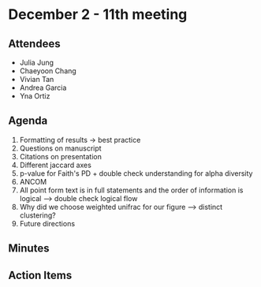 # December 2 - 11th meeting

## Attendees
- Julia Jung
- Chaeyoon Chang
- Vivian Tan
- Andrea Garcia
- Yna Ortiz

## Agenda
1) Formatting of results → best practice
2) Questions on manuscript
3) Citations on presentation
4) Different jaccard axes 
5) p-value for Faith's PD + double check understanding for alpha diversity
6) ANCOM
7) All point form text is in full statements and the order of information is logical --> double check logical flow
8) Why did we choose weighted unifrac for our figure --> distinct clustering?
9) Future directions


## Minutes

## Action Items
